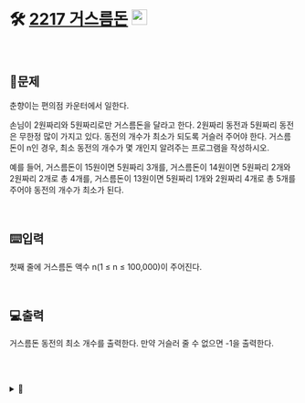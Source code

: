 <br>

# 🛠️ [2217 거스름돈](http://www.acmicpc.net/problem/2217) <img height="27px" width="27px" src="https://static.solved.ac/tier_small/7.svg"/>

<br>

## 📖문제
춘향이는 편의점 카운터에서 일한다.

손님이 2원짜리와 5원짜리로만 거스름돈을 달라고 한다. 2원짜리 동전과 5원짜리 동전은 무한정 많이 가지고 있다. 동전의 개수가 최소가 되도록 거슬러 주어야 한다. 거스름돈이 n인 경우, 최소 동전의 개수가 몇 개인지 알려주는 프로그램을 작성하시오.

예를 들어, 거스름돈이 15원이면 5원짜리 3개를, 거스름돈이 14원이면 5원짜리 2개와 2원짜리 2개로 총 4개를, 거스름돈이 13원이면 5원짜리 1개와 2원짜리 4개로 총 5개를 주어야 동전의 개수가 최소가 된다.

<br>

## ⌨️입력
첫째 줄에 거스름돈 액수 n(1 ≤ n ≤ 100,000)이 주어진다.

<br>

## 💻출력
거스름돈 동전의 최소 개수를 출력한다. 만약 거슬러 줄 수 없으면 -1을 출력한다.

<br><br>

<details>
  <summary>🎈</summary>
  <br>
  
</details>

<br><br>
